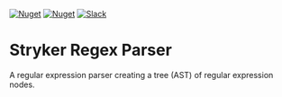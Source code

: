 [![Nuget](https://img.shields.io/nuget/v/Stryker.Regex.Parser.svg?color=blue&label=Stryker.Regex.Parser&style=flat-square)](https://www.nuget.org/packages/Stryker.Regex.Parser/)
[![Nuget](https://img.shields.io/nuget/dt/Stryker.Regex.Parser.svg?style=flat-square)](https://www.nuget.org/packages/Stryker.Regex.Parser/)
[![Slack](https://img.shields.io/badge/chat-on%20slack-blueviolet?style=flat-square)](https://join.slack.com/t/stryker-mutator/shared_invite/enQtOTUyMTYyNTg1NDQ0LTU4ODNmZDlmN2I3MmEyMTVhYjZlYmJkOThlNTY3NTM1M2QxYmM5YTM3ODQxYmJjY2YyYzllM2RkMmM1NjNjZjM)

# Stryker Regex Parser

A regular expression parser creating a tree (AST) of regular expression nodes.
